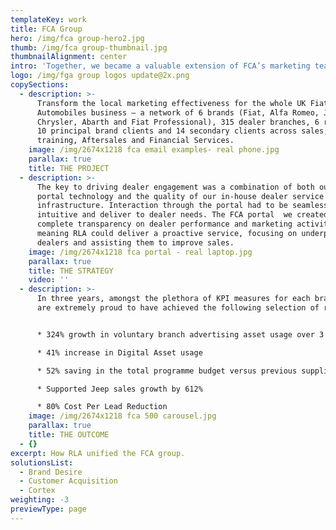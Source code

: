 ```yaml
---
templateKey: work
title: FCA Group
hero: /img/fca group-hero2.jpg
thumb: /img/fca group-thumbnail.jpg
thumbnailAlignment: center
intro: 'Together, we became a valuable extension of FCA’s marketing team.'
logo: /img/fga group logos update@2x.png
copySections:
  - description: >-
      Transform the local marketing effectiveness for the whole UK Fiat Chrysler
      Automobiles business – a network of 6 brands (Fiat, Alfa Romeo, Jeep,
      Chrysler, Abarth and Fiat Professional), 315 dealer branches, 6 regions,
      10 principal brand clients and 14 secondary clients across sales, product,
      training, Aftersales and Financial Services.
    image: /img/2674x1218 fca email examples- real phone.jpg
    parallax: true
    title: THE PROJECT
  - description: >-
      The key to driving dealer engagement was a combination of both our unique
      portal technology and the quality of our in-house dealer service
      infrastructure. Interaction through the portal had to be seamless,
      intuitive and deliver to dealer needs. The FCA portal  we created provided
      complete transparency on dealer performance and marketing activity,
      meaning RLA could deliver a proactive service, focusing on underperforming
      dealers and assisting them to improve sales.
    image: /img/2674x1218 fca portal - real laptop.jpg
    parallax: true
    title: THE STRATEGY
    video: ''
  - description: >-
      In three years, amongst the plethora of KPI measures for each brand, we
      are extremely proud to have achieved the following selection of results:


      * 324% growth in voluntary branch advertising asset usage over 3 years

      * 41% increase in Digital Asset usage

      * 52% saving in the total programme budget versus previous suppliers

      * Supported Jeep sales growth by 612%

      * 80% Cost Per Lead Reduction
    image: /img/2674x1218 fca 500 carousel.jpg
    parallax: true
    title: THE OUTCOME
  - {}
excerpt: How RLA unified the FCA group.
solutionsList:
  - Brand Desire
  - Customer Acquisition
  - Cortex
weighting: -3
previewType: page
---
```


